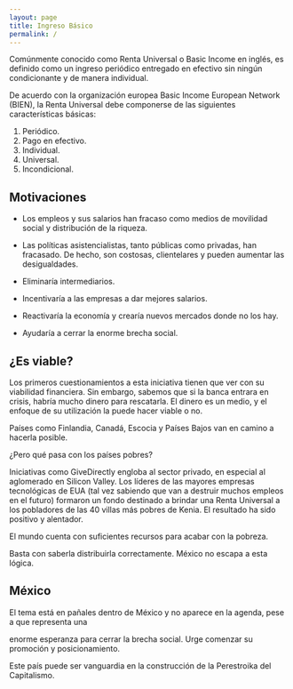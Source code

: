 ```yaml
---
layout: page
title: Ingreso Básico
permalink: /
---
```


Comúnmente conocido como Renta Universal o Basic Income en inglés,
es definido como un ingreso periódico entregado en efectivo sin ningún condicionante
y de manera individual.

De acuerdo con la organización europea Basic Income European Network
(BIEN), la Renta Universal debe componerse de las siguientes
características básicas:

1. Periódico.
2. Pago en efectivo.
3. Individual.
4. Universal.
5. Incondicional.

## Motivaciones

- Los empleos y sus salarios han fracaso como medios de movilidad
social y distribución de la riqueza.

- Las políticas asistencialistas, tanto públicas como privadas, han fracasado. De hecho, son costosas, clientelares y pueden aumentar las desigualdades.  

- Eliminaría intermediarios.

- Incentivaría a las empresas a dar mejores salarios.

- Reactivaría la economía y crearía nuevos mercados donde no los hay.

- Ayudaría a cerrar la enorme brecha social.

## ¿Es viable?

Los primeros cuestionamientos a esta iniciativa tienen que ver con su
viabilidad financiera. Sin embargo, sabemos que si la banca entrara en crisis, habría mucho dinero
para rescatarla. El dinero es un medio, y el enfoque de su utilización la puede hacer viable o no.

Países como Finlandia, Canadá, Escocia y Países Bajos van en camino a hacerla posible.

¿Pero qué pasa con los países pobres?

Iniciativas como GiveDirectly engloba al sector privado, en especial al
aglomerado en Silicon Valley. Los líderes de las mayores empresas tecnológicas
de EUA (tal vez sabiendo que van a destruir muchos empleos en el futuro)
formaron un fondo destinado a brindar una Renta Universal a los pobladores de las 40 villas más pobres
de Kenia. El resultado ha sido positivo y alentador.

El mundo cuenta con suficientes recursos para acabar con la pobreza.

Basta con saberla distribuirla correctamente. México no escapa a esta lógica.

## México

El tema está en pañales dentro de México y no aparece en la agenda, pese
a que representa una

enorme esperanza para cerrar la brecha social. Urge comenzar su
promoción y posicionamiento.

Este país puede ser vanguardia en la construcción de la Perestroika del
Capitalismo.
